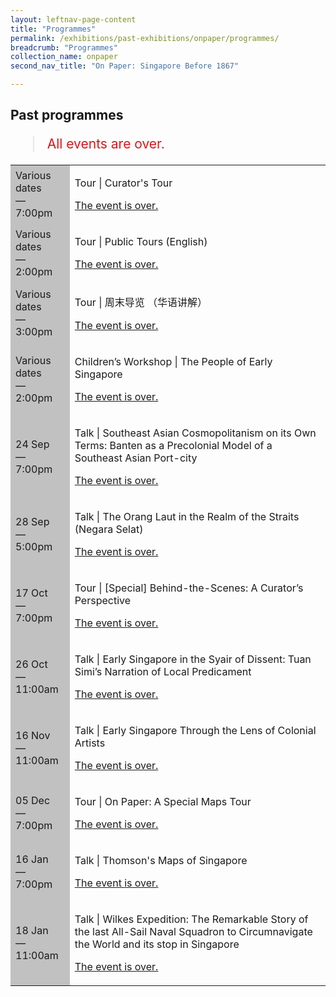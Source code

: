 ```yaml
---
layout: leftnav-page-content
title: "Programmes"
permalink: /exhibitions/past-exhibitions/onpaper/programmes/
breadcrumb: "Programmes"
collection_name: onpaper
second_nav_title: "On Paper: Singapore Before 1867"

---
```


<!-- 

Colours
Upcoming: default colour
Past: #c1c1c1

-->

<section class="sgds-section__progs">

<div class="sgds-container__description">
    <div class="row">
        <div class="col is-10-mobile">

<h2>Past programmes</h2>

<blockquote style="color: #E21216; font-size: 150%;">All events are over.</blockquote>

<table class="table table-v">
    <tr>
        <td style="background-color: #c1c1c1;">Various dates<br>
            &mdash;<br>
            7:00pm</td>
        <td>
            <p>Tour &#124; Curator's Tour</p>
            <p><a href="/programmes/onpaper/curator-tours/">The event is over.</a></p>
        </td>
    </tr>    
    <tr>
        <td style="background-color: #c1c1c1;">Various dates<br>
            &mdash;<br>
            2:00pm</td>
        <td>
            <p>Tour &#124; Public Tours (English)</p>
            <p><a href="/programmes/onpaper/public-tours/">The event is over.</a></p>
        </td>
    </tr>    
    <tr>
        <td style="background-color: #c1c1c1;">Various dates<br>
            &mdash;<br>
            3:00pm</td>
        <td>
            <p>Tour &#124; 周末导览 （华语讲解）</p>
            <p><a href="/programmes/onpaper/public-tours/">The event is over.</a></p>
        </td>
    </tr>         
    <tr>
        <td style="background-color: #c1c1c1;">Various dates<br>
            &mdash;<br>
            2:00pm</td>
        <td>
            <p>Children’s Workshop &#124; The People of Early Singapore</p>
            <p><a href="/programmes/onpaper/children-workshops/">The event is over.</a></p>
        </td>
    </tr>     
    <tr>
        <td style="background-color: #c1c1c1;">24 Sep<br>
            &mdash;<br>
            7:00pm</td>
        <td>
            <p>Talk &#124; Southeast Asian Cosmopolitanism on its Own Terms: Banten as a Precolonial Model of a Southeast Asian Port-city</p>
            <p><a href="/programmes/onpaper/20190924-talk/">The event is over.</a></p>
        </td>
    </tr>    
    <tr>
        <td style="background-color: #c1c1c1;">28 Sep<br>
            &mdash;<br>
            5:00pm</td>
        <td>
            <p>Talk &#124; The Orang Laut in the Realm of the Straits (Negara Selat)</p>
            <p><a href="/programmes/onpaper/20190928-talk/">The event is over.</a></p>
        </td>
    </tr>
    <tr>
        <td style="background-color: #c1c1c1;">17 Oct<br>
            &mdash;<br>
            7:00pm</td>
        <td>
            <p>Tour &#124; &#91;Special&#93; Behind-the-Scenes: A Curator’s Perspective</p>
            <p><a href="/programmes/onpaper/curator-tours/">The event is over.</a></p>
        </td>
    </tr>    
    <tr>
        <td style="background-color: #c1c1c1;">26 Oct<br>
            &mdash;<br>
            11:00am</td>
        <td>
            <p>Talk &#124; Early Singapore in the Syair of Dissent: Tuan Simi’s Narration of Local Predicament</p>
            <p><a href="/programmes/onpaper/20191026-talk/">The event is over.</a></p>
        </td>
    </tr>     
    <tr>
        <td style="background-color: #c1c1c1;">16 Nov<br>
            &mdash;<br>
            11:00am</td>
        <td>
            <p>Talk &#124; Early Singapore Through the Lens of Colonial Artists</p>
            <p><a href="/programmes/onpaper/20191116-talk/">The event is over.</a></p>
        </td>
    </tr>    
    <tr>
        <td style="background-color: #c1c1c1;">05 Dec<br>
            &mdash;<br>
            7:00pm</td>
        <td>
            <p>Tour &#124; On Paper: A Special Maps Tour</p>
            <p><a href="/programmes/onpaper/20201205-tour/">The event is over.</a></p>
        </td>
    </tr>    
    <tr>
        <td style="background-color: #c1c1c1;">16 Jan<br>
            &mdash;<br>
            7:00pm</td>
        <td>
            <p>Talk &#124; Thomson's Maps of Singapore</p>
            <p><a href="/programmes/onpaper/20200116-talk/">The event is over.</a></p>
        </td>
    </tr>     
    <tr>
        <td style="background-color: #c1c1c1;">18 Jan<br>
            &mdash;<br>
            11:00am</td>
        <td>
            <p>Talk &#124; Wilkes Expedition: The Remarkable Story of the last All-Sail Naval Squadron to Circumnavigate the World and its stop in Singapore</p>
            <p><a href="/programmes/onpaper/20200118-talk/">The event is over.</a></p>
        </td>
    </tr>    
</table>
        </div>
    </div>
</div>
</section>